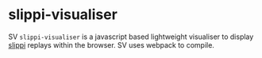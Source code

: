 # slippi-visualiser

SV `slippi-visualiser` is a javascript based lightweight visualiser to display [slippi](https://github.com/project-slippi/project-slippi) replays within the browser. SV uses webpack to compile.
